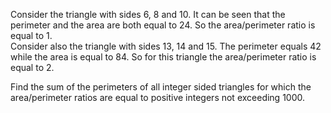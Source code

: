 <p>
Consider the triangle with sides 6, 8 and 10. It can be seen that the perimeter and the area are both equal to 24. 
So the area/perimeter ratio is equal to 1.<br />
Consider also the triangle with sides 13, 14 and 15. The perimeter equals 42 while the area is equal to 84. 
So for this triangle the area/perimeter ratio is equal to 2.
</p>
<p>
Find the sum of the perimeters of all integer sided triangles for which the area/perimeter ratios are equal to positive integers not exceeding 1000.
</p>

